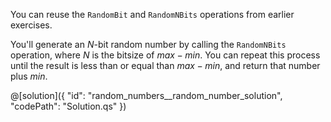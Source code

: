 You can reuse the `RandomBit` and `RandomNBits` operations from earlier exercises.

You'll generate an $N$-bit random number by calling the `RandomNBits` operation, where $N$ is the bitsize of $max - min$. You can repeat this process until the result is less than or equal than $max - min$, and return that number plus $min$.

@[solution]({
    "id": "random_numbers__random_number_solution",
    "codePath": "Solution.qs"
})

